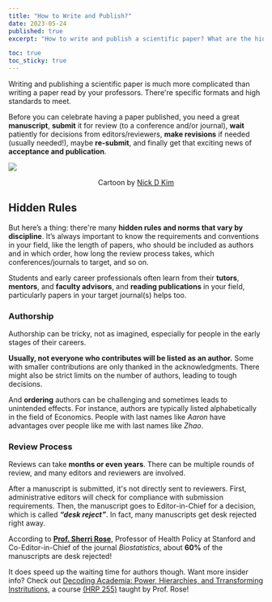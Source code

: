 ```yaml
---
title: "How to Write and Publish?"
date: 2023-05-24
published: true
excerpt: "How to write and publish a scientific paper? What are the hidden rules?"

toc: true
toc_sticky: true
---
```


Writing and publishing a scientific paper is much more complicated than writing a paper read by your professors. There're specific formats and high standards to meet. 

Before you can celebrate having a paper published, you need a great **manuscript**, **submit** it for review (to a conference and/or journal), **wait** patiently for decisions from editors/reviewers, **make revisions** if needed (usually needed!), maybe **re-submit**, and finally get that exciting news of **acceptance and publication**.

<img src="https://s3-eu-west-1.amazonaws.com/ppreviews-plos-725668748/1556153/preview.jpg">
<p style="text-align:center">Cartoon by <a href="https://en.wikipedia.org/wiki/Nick_D._Kim">Nick D Kim</a></p>

## Hidden Rules

But here’s a thing: there're many **hidden rules and norms that vary by discipline**. It’s always important to know the requirements and conventions in your field, like the length of papers, who should be included as authors and in which order, how long the review process takes, which conferences/journals to target, and so on. 

Students and early career professionals often learn from their **tutors**, **mentors**, and **faculty advisors**, and **reading publications** in your field, particularly papers in your target journal(s) helps too.

### Authorship

Authorship can be tricky, not as imagined, especially for people in the early stages of their careers.

**Usually, not everyone who contributes will be listed as an author.** Some with smaller contributions are only thanked in the acknowledgments. There might also be strict limits on the number of authors, leading to tough decisions. 

And **ordering** authors can be challenging and sometimes leads to unintended effects. For instance, authors are typically listed alphabetically in the field of Economics. People with last names like *Aaron* have advantages over people like me with last names like *Zhao*.

### Review Process

Reviews can take **months or even years**. There can be multiple rounds of review, and many editors and reviewers are involved. 

After a manuscript is submitted, it's not directly sent to reviewers. First, administrative editors will check for compliance with submission requirements. Then, the manuscript goes to Editor-in-Chief for a decision, which is called ***“desk reject”***. In fact, many manuscripts get desk rejected right away. 

According to <a href="https://profiles.stanford.edu/sherrirose">**Prof. Sherri Rose**</a>, Professor of Health Policy at Stanford and Co-Editor-in-Chief of the journal *Biostatistics*, about **60%** of the manuscripts are desk rejected! 

It does speed up the waiting time for authors though. Want more insider info? Check out <a href="https://decodingacademia.org/">Decoding Academia: Power, Hierarchies, and Trransforming Instritutions</a>, a course <a href="https://explorecourses.stanford.edu/search?academicYear=&catalog=&collapse=&filter-coursestatus-Active=on&page=0&q=HRP%20255&view=catalog">(HRP 255)</a> taught by Prof. Rose!

